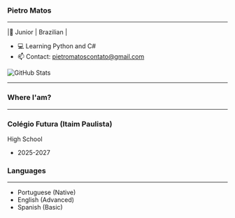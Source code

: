 ### Pietro Matos
------------------
|🌱 Junior | Brazilian |

- 💻 Learning Python and C#
- 📫 Contact: pietromatoscontato@gmail.com

![GitHub Stats](https://github-readme-stats.vercel.app/api?username=pSotam&show_icons=true&theme=tokyonight)

------------------

### Where I'am?
------------------
### Colégio Futura (Itaim Paulista)
High School
 - 2025-2027

### Languages
------------------
 - Portuguese (Native)
 - English (Advanced)
 - Spanish (Basic)
